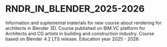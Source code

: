 # RNDR_IN_BLENDER_2025-2026
Information and suplemental materials for new course about rendering for architects in Blender 3D.
Course published on BIM.VC platform for Architects and CG artists in building and construction industry.
Course based on Blender 4.2 LTS release.
Education year 2025 - 2026.
